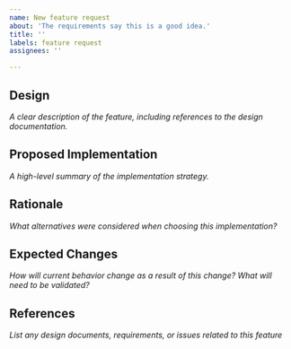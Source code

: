 ```yaml
---
name: New feature request
about: 'The requirements say this is a good idea.'
title: ''
labels: feature request
assignees: ''

---
```


## Design

*A clear description of the feature, including references to the design documentation.*

## Proposed Implementation

*A high-level summary of the implementation strategy.*

## Rationale

*What alternatives were considered when choosing this implementation?*

## Expected Changes

*How will current behavior change as a result of this change? What will need to be validated?*

## References

*List any design documents, requirements, or issues related to this feature*
